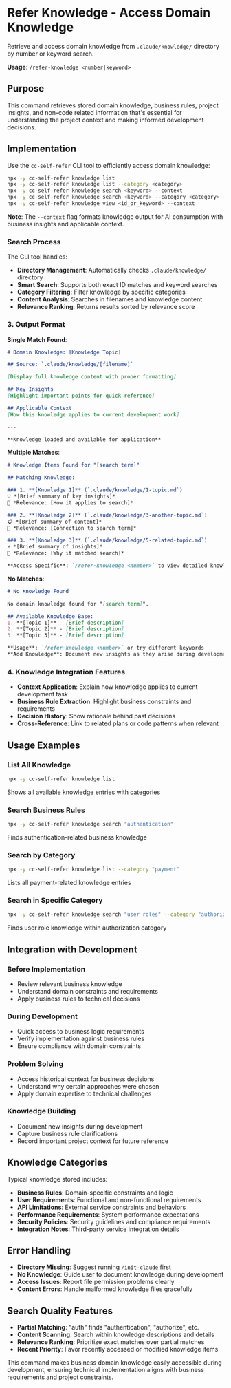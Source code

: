 # Refer Knowledge - Access Domain Knowledge

Retrieve and access domain knowledge from `.claude/knowledge/` directory by number or keyword search.

**Usage**: `/refer-knowledge <number|keyword>`

## Purpose

This command retrieves stored domain knowledge, business rules, project insights, and non-code related information that's essential for understanding the project context and making informed development decisions.

## Implementation

Use the `cc-self-refer` CLI tool to efficiently access domain knowledge:

```bash
npx -y cc-self-refer knowledge list
npx -y cc-self-refer knowledge list --category <category>
npx -y cc-self-refer knowledge search <keyword> --context
npx -y cc-self-refer knowledge search <keyword> --category <category> --context
npx -y cc-self-refer knowledge view <id_or_keyword> --context
```

**Note**: The `--context` flag formats knowledge output for AI consumption with business insights and applicable context.

### Search Process

The CLI tool handles:
- **Directory Management**: Automatically checks `.claude/knowledge/` directory
- **Smart Search**: Supports both exact ID matches and keyword searches  
- **Category Filtering**: Filter knowledge by specific categories
- **Content Analysis**: Searches in filenames and knowledge content
- **Relevance Ranking**: Returns results sorted by relevance score

### 3. Output Format

**Single Match Found**:
```markdown
# Domain Knowledge: [Knowledge Topic]

## Source: `.claude/knowledge/[filename]`

[Display full knowledge content with proper formatting]

## Key Insights
[Highlight important points for quick reference]

## Applicable Context
[How this knowledge applies to current development work]

---

**Knowledge loaded and available for application**
```

**Multiple Matches**:
```markdown
# Knowledge Items Found for "[search term]"

## Matching Knowledge:

### 1. **[Knowledge 1]** (`.claude/knowledge/1-topic.md`)
💡 *[Brief summary of key insights]*
🎯 *Relevance: [How it applies to search]*

### 2. **[Knowledge 2]** (`.claude/knowledge/3-another-topic.md`) 
📋 *[Brief summary of content]*
🎯 *Relevance: [Connection to search term]*

### 3. **[Knowledge 3]** (`.claude/knowledge/5-related-topic.md`)
⚡ *[Brief summary of insights]*
🎯 *Relevance: [Why it matched search]*

**Access Specific**: `/refer-knowledge <number>` to view detailed knowledge
```

**No Matches**:
```markdown
# No Knowledge Found

No domain knowledge found for "[search term]".

## Available Knowledge Base:
1. **[Topic 1]** - [Brief description]
2. **[Topic 2]** - [Brief description]  
3. **[Topic 3]** - [Brief description]

**Usage**: `/refer-knowledge <number>` or try different keywords
**Add Knowledge**: Document new insights as they arise during development
```

### 4. Knowledge Integration Features

- **Context Application**: Explain how knowledge applies to current development task
- **Business Rule Extraction**: Highlight business constraints and requirements
- **Decision History**: Show rationale behind past decisions
- **Cross-Reference**: Link to related plans or code patterns when relevant

## Usage Examples

### List All Knowledge
```bash
npx -y cc-self-refer knowledge list
```
Shows all available knowledge entries with categories

### Search Business Rules
```bash
npx -y cc-self-refer knowledge search "authentication"
```
Finds authentication-related business knowledge

### Search by Category
```bash
npx -y cc-self-refer knowledge list --category "payment"
```
Lists all payment-related knowledge entries

### Search in Specific Category
```bash
npx -y cc-self-refer knowledge search "user roles" --category "authorization"
```
Finds user role knowledge within authorization category

## Integration with Development

### Before Implementation
- Review relevant business knowledge
- Understand domain constraints and requirements
- Apply business rules to technical decisions

### During Development  
- Quick access to business logic requirements
- Verify implementation against business rules
- Ensure compliance with domain constraints

### Problem Solving
- Access historical context for business decisions
- Understand why certain approaches were chosen
- Apply domain expertise to technical challenges

### Knowledge Building
- Document new insights during development
- Capture business rule clarifications
- Record important project context for future reference

## Knowledge Categories

Typical knowledge stored includes:
- **Business Rules**: Domain-specific constraints and logic
- **User Requirements**: Functional and non-functional requirements  
- **API Limitations**: External service constraints and behaviors
- **Performance Requirements**: System performance expectations
- **Security Policies**: Security guidelines and compliance requirements
- **Integration Notes**: Third-party service integration details

## Error Handling

- **Directory Missing**: Suggest running `/init-claude` first
- **No Knowledge**: Guide user to document knowledge during development
- **Access Issues**: Report file permission problems clearly  
- **Content Errors**: Handle malformed knowledge files gracefully

## Search Quality Features

- **Partial Matching**: "auth" finds "authentication", "authorize", etc.
- **Content Scanning**: Search within knowledge descriptions and details
- **Relevance Ranking**: Prioritize exact matches over partial matches
- **Recent Priority**: Favor recently accessed or modified knowledge items

This command makes business domain knowledge easily accessible during development, ensuring technical implementation aligns with business requirements and project constraints.